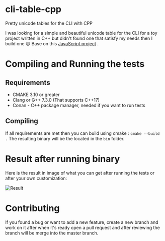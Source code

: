 # cli-table-cpp
Pretty unicode tables for the CLI with CPP

I was looking for a simple and beautiful unicode table for the CLI for a toy 
project written in C++ but didn't found one that satisfy my needs then I build one :smile:
Base on this [JavaScript project](https://github.com/Automattic/cli-table) .

# Compiling and Running the tests 

  ## Requirements 

  - CMAKE 3.10 or greater
  - Clang or G++ 7.3.0 (That supports C++17)
  - Conan - C++ package manager, needed if you want to run tests
  
## Compiling 

If all requirements are met then you can build using cmake :
``` cmake --build . ```
The resulting binary will be the located in the `bin` folder.

# Result after running binary

Here is the result in image of what you can get after running the tests or after your own customization: 

![Result](images/example_one.png)
  
# Contributing 

If you found a bug or want to add a new feature, create a new branch and work on it 
after when it's ready open a pull request and after reviewing the branch will be merge into the master 
branch.
